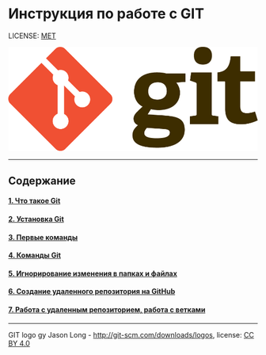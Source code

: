 # Инструкция по работе с GIT

LICENSE: [MET](/license.md "license")

![logoGit](/images/GitLogo.png)

----

## Содержание

#### [1. Что такое Git](/content/1.%20Введение.md)

#### [2. Установка Git](/content/2.%20Установка%20GIT.md)

#### [3. Первые команды](/content/3.%20Первые%20команды.md)

#### [4. Команды Git](/content/4.%20Команды%20git.md)

#### [5. Игнорирование изменения в папках и файлах](/content/5.%20Игнорирование%20изменения%20в%20папках%20и%20файлах.md)

#### [6. Создание удаленного репозитория на GitHub](/content/6.%20Создание%20репозитория%20на%20GitHub.md)

#### [7. Работа с удаленным репозиторием, работа с ветками](/content/7.%20Работа%20с%20удаленным%20репозиторием.md)

----

GIT logo gy Jason Long - http://git-scm.com/downloads/logos, license: [CC BY 4.0](https://creativecommons.org/licenses/by/4.0/)